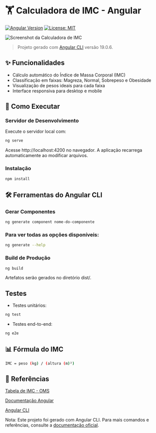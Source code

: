 # 🏋️ Calculadora de IMC - Angular

[![Angular Version](https://img.shields.io/badge/Angular-19.0.6-DD0031?logo=angular&style=flat)](https://angular.io/)
[![License: MIT](https://img.shields.io/badge/License-MIT-yellow.svg)](https://opensource.org/licenses/MIT)

![Screenshot da Calculadora de IMC](./src/assets/screenshot.png)

> Projeto gerado com [Angular CLI](https://github.com/angular/angular-cli) versão 19.0.6.

## ✨ Funcionalidades
- Cálculo automático do Índice de Massa Corporal (IMC)
- Classificação em faixas: Magreza, Normal, Sobrepeso e Obesidade
- Visualização de pesos ideais para cada faixa
- Interface responsiva para desktop e mobile

## 🚀 Como Executar

### Servidor de Desenvolvimento
Execute o servidor local com:
```bash
ng serve
```
Acesse http://localhost:4200 no navegador. A aplicação recarrega automaticamente ao modificar arquivos.

### Instalação
```bash
npm install
```
## 🛠️ Ferramentas do Angular CLI

### Gerar Componentes
```bash
ng generate component nome-do-componente
```
### Para ver todas as opções disponíveis:
```bash
ng generate --help
```
### Build de Produção
```bash
ng build
```
Artefatos serão gerados no diretório dist/.

## Testes
- Testes unitários:
``` bash
ng test
```

- Testes end-to-end:
```bash
ng e2e
```

## 📊 Fórmula do IMC
```bash
IMC = peso (kg) / (altura (m)²)
```

## 📌 Referências

[Tabela de IMC - OMS](https://www.who.int/europe/news-room/fact-sheets/item/a-healthy-lifestyle---who-recommendations)

[Documentação Angular](https://v17.angular.io/docs)

[Angular CLI](https://angular.dev/tools/cli)

Nota: Este projeto foi gerado com Angular CLI. Para mais comandos e referências, consulte a [documentação oficial](https://angular.dev/tools/cli).
